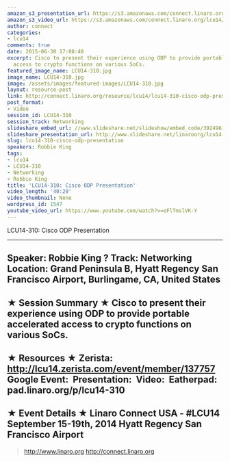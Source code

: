 ```yaml
---
amazon_s3_presentation_url: https://s3.amazonaws.com/connect.linaro.org/hkg15/Videos/09-17-Wednesday/LCU14-310.pdf
amazon_s3_video_url: https://s3.amazonaws.com/connect.linaro.org/lcu14/videos/09-17-Wednesday/LCU14-310-+Cisco+ODP+Presentation.mp4
author: connect
categories:
- lcu14
comments: true
date: 2015-06-30 17:08:48
excerpt: Cisco to present their experience using ODP to provide portable accelerated
  access to crypto functions on various SoCs.
featured_image_name: LCU14-310.jpg
image_name: LCU14-310.jpg
image: /assets/images/featured-images/LCU14-310.jpg
layout: resource-post
link: http://connect.linaro.org/resource/lcu14/lcu14-310-cisco-odp-presentation/
post_format:
- Video
session_id: LCU14-310
session_track: Networking
slideshare_embed_url: //www.slideshare.net/slideshow/embed_code/39249615
slideshare_presentation_url: http://www.slideshare.net/linaroorg/lcu14-310-cisco-odp-v2
slug: lcu14-310-cisco-odp-presentation
speakers: Robbie King
tags:
- lcu14
- LCU14-310
- Networking
- Robbie King
title: 'LCU14-310: Cisco ODP Presentation'
video_length: '40:20'
video_thumbnail: None
wordpress_id: 1547
youtube_video_url: https://www.youtube.com/watch?v=eFlTmslVK-Y
---
```


LCU14-310: Cisco ODP Presentation

---------------------------------------------------

Speaker: Robbie King ?
Track: Networking
Location: Grand Peninsula B, Hyatt Regency San Francisco Airport, Burlingame, CA, United States
---------------------------------------------------

★ Session Summary ★
Cisco to present their experience using ODP to provide portable accelerated access to crypto functions on various SoCs.
---------------------------------------------------

★ Resources ★
Zerista: http://lcu14.zerista.com/event/member/137757
Google Event: 
Presentation: 
Video: 
Eatherpad: pad.linaro.org/p/lcu14-310
---------------------------------------------------

★ Event Details ★
Linaro Connect USA - #LCU14
September 15-19th, 2014
Hyatt Regency San Francisco Airport
---------------------------------------------------

> http://www.linaro.org
> http://connect.linaro.org
